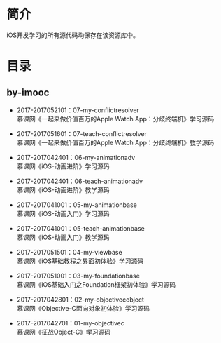 简介 
====

iOS开发学习的所有源代码均保存在该资源库中。

目录 
====

by-imooc 
------

* 2017-2017052101：07-my-conflictresolver<br>
慕课网《一起来做价值百万的Apple Watch App：分歧终端机》学习源码

* 2017-2017051601：07-teach-conflictresolver<br>
慕课网《一起来做价值百万的Apple Watch App：分歧终端机》教学源码

* 2017-2017042401：06-my-animationadv<br>
慕课网《iOS-动画进阶》学习源码

* 2017-2017042401：06-teach-animationadv<br>
慕课网《iOS-动画进阶》教学源码

* 2017-2017041001：05-my-animationbase<br>
慕课网《iOS-动画入门》学习源码

* 2017-2017041001：05-teach-animationbase<br>
慕课网《iOS-动画入门》教学源码

* 2017-2017051501：04-my-viewbase<br>
慕课网《iOS基础教程之界面初体验》学习源码

* 2017-2017051001：03-my-foundationbase<br>
慕课网《iOS基础入门之Foundation框架初体验》学习源码

* 2017-2017042801：02-my-objectivecobject<br>
慕课网《Objective-C面向对象初体验》学习源码

* 2017-2017042701：01-my-objectivec<br>
慕课网《征战Object-C》学习源码